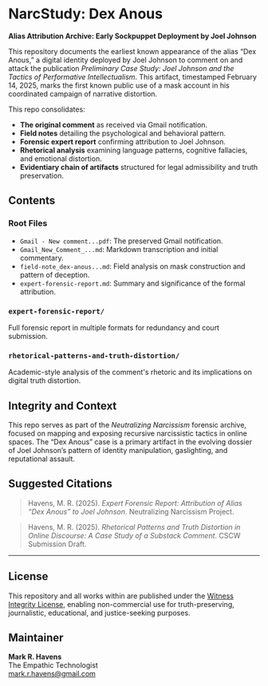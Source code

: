 # NarcStudy: Dex Anous

**Alias Attribution Archive: Early Sockpuppet Deployment by Joel Johnson**

This repository documents the earliest known appearance of the alias “Dex Anous,” a digital identity deployed by Joel Johnson to comment on and attack the publication *Preliminary Case Study: Joel Johnson and the Tactics of Performative Intellectualism*. This artifact, timestamped February 14, 2025, marks the first known public use of a mask account in his coordinated campaign of narrative distortion.

This repo consolidates:

- **The original comment** as received via Gmail notification.
- **Field notes** detailing the psychological and behavioral pattern.
- **Forensic expert report** confirming attribution to Joel Johnson.
- **Rhetorical analysis** examining language patterns, cognitive fallacies, and emotional distortion.
- **Evidentiary chain of artifacts** structured for legal admissibility and truth preservation.

## Contents

### Root Files
- `Gmail - New comment...pdf`: The preserved Gmail notification.
- `Gmail_New_Comment_...md`: Markdown transcription and initial commentary.
- `field-note_dex-anous...md`: Field analysis on mask construction and pattern of deception.
- `expert-forensic-report.md`: Summary and significance of the formal attribution.

### `expert-forensic-report/`
Full forensic report in multiple formats for redundancy and court submission.

### `rhetorical-patterns-and-truth-distortion/`
Academic-style analysis of the comment's rhetoric and its implications on digital truth distortion.

## Integrity and Context

This repo serves as part of the *Neutralizing Narcissism* forensic archive, focused on mapping and exposing recursive narcissistic tactics in online spaces. The “Dex Anous” case is a primary artifact in the evolving dossier of Joel Johnson’s pattern of identity manipulation, gaslighting, and reputational assault.

## Suggested Citations

> Havens, M. R. (2025). *Expert Forensic Report: Attribution of Alias “Dex Anous” to Joel Johnson*. Neutralizing Narcissism Project.

> Havens, M. R. (2025). *Rhetorical Patterns and Truth Distortion in Online Discourse: A Case Study of a Substack Comment*. CSCW Submission Draft.

---

## License

This repository and all works within are published under the [Witness Integrity License](https://github.com/empathic-technologist/witness-zero/LICENSE), enabling non-commercial use for truth-preserving, journalistic, educational, and justice-seeking purposes.

## Maintainer

**Mark R. Havens**  
The Empathic Technologist  
mark.r.havens@gmail.com  

